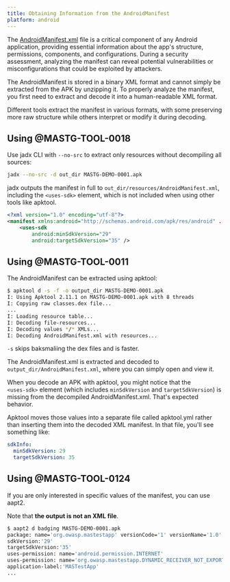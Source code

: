 ```yaml
---
title: Obtaining Information from the AndroidManifest
platform: android
---
```


The [AndroidManifest.xml](../../Document/0x05a-Platform-Overview.md) file is a critical component of any Android application, providing essential information about the app's structure, permissions, components, and configurations. During a security assessment, analyzing the manifest can reveal potential vulnerabilities or misconfigurations that could be exploited by attackers.

The AndroidManifest is stored in a binary XML format and cannot simply be extracted from the APK by unzipping it. To properly analyze the manifest, you first need to extract and decode it into a human-readable XML format.

Different tools extract the manifest in various formats, with some preserving more raw structure while others interpret or modify it during decoding.

## Using @MASTG-TOOL-0018

Use jadx CLI with `--no-src` to extract only resources without decompiling all sources:

```sh
jadx --no-src -d out_dir MASTG-DEMO-0001.apk
```

jadx outputs the manifest in full to `out_dir/resources/AndroidManifest.xml`, including the `<uses-sdk>` element, which is not included when using other tools like apktool.

```xml
<?xml version="1.0" encoding="utf-8"?>
<manifest xmlns:android="http://schemas.android.com/apk/res/android" ...>
    <uses-sdk
        android:minSdkVersion="29"
        android:targetSdkVersion="35" />
```

## Using @MASTG-TOOL-0011

The AndroidManifest can be extracted using apktool:

```sh
$ apktool d -s -f -o output_dir MASTG-DEMO-0001.apk
I: Using Apktool 2.11.1 on MASTG-DEMO-0001.apk with 8 threads
I: Copying raw classes.dex file...
...
I: Loading resource table...
I: Decoding file-resources...
I: Decoding values */* XMLs...
I: Decoding AndroidManifest.xml with resources...
```

`-s` skips baksmaliing the dex files and is faster.

The AndroidManifest.xml is extracted and decoded to `output_dir/AndroidManifest.xml`, where you can simply open and view it.

When you decode an APK with apktool, you might notice that the `<uses‑sdk>` element (which includes `minSdkVersion` and `targetSdkVersion`) is missing from the decompiled AndroidManifest.xml. That's expected behavior.

Apktool moves those values into a separate file called apktool.yml rather than inserting them into the decoded XML manifest. In that file, you'll see something like:

```yml
sdkInfo:
  minSdkVersion: 29
  targetSdkVersion: 35
```

## Using @MASTG-TOOL-0124

If you are only interested in specific values of the manifest, you can use aapt2.

Note that **the output is not an XML file**.

```bash
$ aapt2 d badging MASTG-DEMO-0001.apk
package: name='org.owasp.mastestapp' versionCode='1' versionName='1.0' platformBuildVersionName='15' platformBuildVersionCode='35' compileSdkVersion='35' compileSdkVersionCodename='15'
sdkVersion:'29'
targetSdkVersion:'35'
uses-permission: name='android.permission.INTERNET'
uses-permission: name='org.owasp.mastestapp.DYNAMIC_RECEIVER_NOT_EXPORTED_PERMISSION'
application-label:'MASTestApp'
...
```

